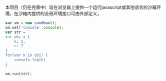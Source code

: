 本项目（仍在完善中）旨在浏览器上提供一个运行javascript或其他语言的沙箱环境，在沙箱内提供的全局环境接口可由外部定义。

```javascript
var vm = new sandbox();
vm.set('console',console);
var str = `
var obj = {
    k: 1,
    c: 2
}
for(var k in obj) {
    console.log(k)
}
`
vm.run(str);
```